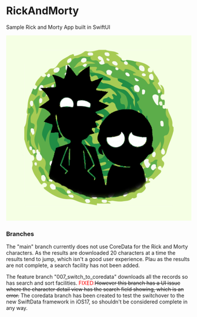 # RickAndMorty
Sample Rick and Morty App built in SwiftUI

![Icon](RickAndMorty/Assets.xcassets/AppIcon.appiconset/AppIcon.png)

### Branches
The "main" branch currently does not use CoreData for the Rick and Morty characters.
As the results are downloaded 20 characters at a time the results tend to jump, which isn't a good user experience.
Plau as the results are not complete, a search facility has not been added.

The feature branch "007_switch_to_coredata" downloads all the records so has search and sort facilities.
<font color="red">FIXED:</font><s>However this branch has a UI issue where the character detail view has the search field showing, which is an error.</s>
The coredata branch has been created to test the switchover to the new SwiftData framework in iOS17, so shouldn't be considered complete in any way.

